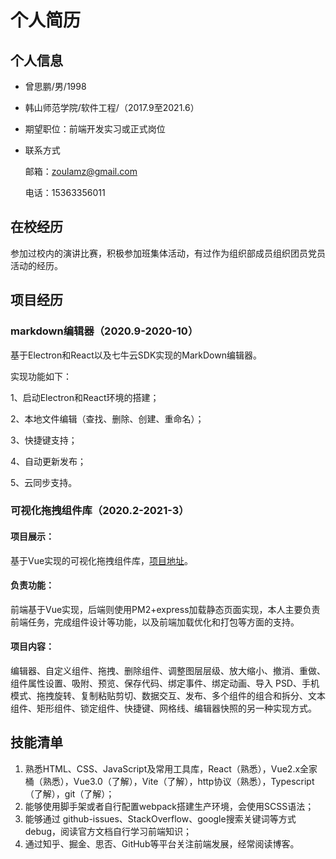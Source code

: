 # 个人简历

## 个人信息

* 曾思鹏/男/1998

* 韩山师范学院/软件工程/（2017.9至2021.6）

* 期望职位：前端开发实习或正式岗位

* 联系方式

    邮箱：zoulamz@gmail.com

    电话：15363356011

## 在校经历

参加过校内的演讲比赛，积极参加班集体活动，有过作为组织部成员组织团员党员活动的经历。

## 项目经历

### markdown编辑器（2020.9-2020-10）

基于Electron和React以及七牛云SDK实现的MarkDown编辑器。

实现功能如下：

1、启动Electron和React环境的搭建；

2、本地文件编辑（查找、删除、创建、重命名）；

3、快捷键支持；

4、自动更新发布；

5、云同步支持。

### 可视化拖拽组件库（2020.2-2021-3）

#### 项目展示：

基于Vue实现的可视化拖拽组件库，[项目地址](http://121.196.158.95:3000/#/)。

#### 负责功能：

前端基于Vue实现，后端则使用PM2+express加载静态页面实现，本人主要负责前端任务，完成组件设计等功能，以及前端加载优化和打包等方面的支持。

#### 项目内容：

​	编辑器、自定义组件、拖拽、删除组件、调整图层层级、放大缩小、撤消、重做、组件属性设置、吸附、预览、保存代码、绑定事件、绑定动画、导入 PSD、手机模式、拖拽旋转、复制粘贴剪切、数据交互、发布、多个组件的组合和拆分、文本组件、矩形组件、锁定组件、快捷键、网格线、编辑器快照的另一种实现方式。

## 技能清单

1. 熟悉HTML、CSS、JavaScript及常用工具库，React（熟悉），Vue2.x全家桶（熟悉），Vue3.0（了解），Vite（了解），http协议（熟悉），Typescript（了解），git（了解）；
2. 能够使用脚手架或者自行配置webpack搭建生产环境，会使用SCSS语法；
3. 能够通过 github-issues、StackOverflow、google搜索关键词等方式debug，阅读官方文档自行学习前端知识；
4. 通过知乎、掘金、思否、GitHub等平台关注前端发展，经常阅读博客。

